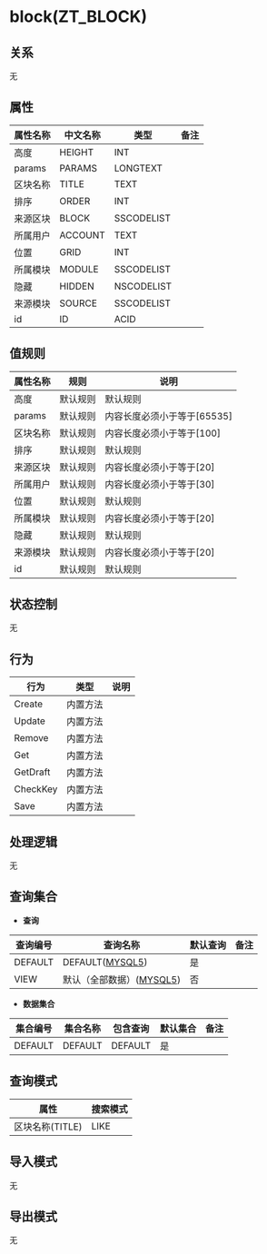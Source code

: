 # block(ZT_BLOCK)

  

## 关系
无

## 属性

| 属性名称        |    中文名称    | 类型     |  备注  |
| --------   |------------| -----   |  -------- | 
|高度|HEIGHT|INT|&nbsp;|
|params|PARAMS|LONGTEXT|&nbsp;|
|区块名称|TITLE|TEXT|&nbsp;|
|排序|ORDER|INT|&nbsp;|
|来源区块|BLOCK|SSCODELIST|&nbsp;|
|所属用户|ACCOUNT|TEXT|&nbsp;|
|位置|GRID|INT|&nbsp;|
|所属模块|MODULE|SSCODELIST|&nbsp;|
|隐藏|HIDDEN|NSCODELIST|&nbsp;|
|来源模块|SOURCE|SSCODELIST|&nbsp;|
|id|ID|ACID|&nbsp;|

## 值规则
| 属性名称    | 规则    |  说明  |
| --------   |------------| ----- | 
|高度|默认规则|默认规则|
|params|默认规则|内容长度必须小于等于[65535]|
|区块名称|默认规则|内容长度必须小于等于[100]|
|排序|默认规则|默认规则|
|来源区块|默认规则|内容长度必须小于等于[20]|
|所属用户|默认规则|内容长度必须小于等于[30]|
|位置|默认规则|默认规则|
|所属模块|默认规则|内容长度必须小于等于[20]|
|隐藏|默认规则|默认规则|
|来源模块|默认规则|内容长度必须小于等于[20]|
|id|默认规则|默认规则|

## 状态控制

无


## 行为
| 行为    | 类型    |  说明  |
| --------   |------------| ----- | 
|Create|内置方法|&nbsp;|
|Update|内置方法|&nbsp;|
|Remove|内置方法|&nbsp;|
|Get|内置方法|&nbsp;|
|GetDraft|内置方法|&nbsp;|
|CheckKey|内置方法|&nbsp;|
|Save|内置方法|&nbsp;|

## 处理逻辑
无

## 查询集合

* **查询**

| 查询编号 | 查询名称       | 默认查询 |   备注|
| --------  | --------   | --------   | ----- |
|DEFAULT|DEFAULT([MYSQL5](../../appendix/query_MYSQL5.md#Block_Default))|是|&nbsp;|
|VIEW|默认（全部数据）([MYSQL5](../../appendix/query_MYSQL5.md#Block_View))|否|&nbsp;|

* **数据集合**

| 集合编号 | 集合名称   |  包含查询  | 默认集合 |   备注|
| --------  | --------   | -------- | --------   | ----- |
|DEFAULT|DEFAULT|DEFAULT|是|&nbsp;|

## 查询模式
| 属性      |    搜索模式     |
| --------   |------------|
|区块名称(TITLE)|LIKE|

## 导入模式
无


## 导出模式
无
